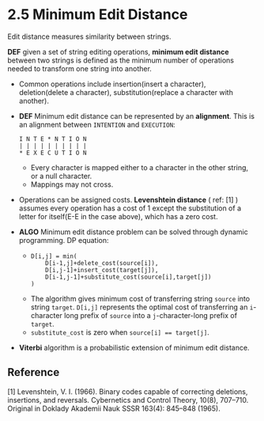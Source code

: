 # 2.5 Minimum Edit Distance

Edit distance measures similarity between strings.

**DEF** given a set of string editing operations, **minimum edit distance** between two strings is defined as the minimum number of operations needed to transform one string into another.

* Common operations include insertion\(insert a character\), deletion\(delete a character\), substitution\(replace a character with another\).
* **DEF** Minimum edit distance can be represented by an **alignment**. This is an alignment between `INTENTION` and `EXECUTION`:

  ```text
  I N T E * N T I O N
  | | | | | | | | | |
  * E X E C U T I O N
  ```

  * Every character is mapped either to a character in the other string, or a null character.
  * Mappings may not cross.

* Operations can be assigned costs. **Levenshtein distance** \( ref: \[1\] \) assumes every operation has a cost of 1 except the substitution of a letter for itself\(E-E in the case above\), which has a zero cost.
* **ALGO** Minimum edit distance problem can be solved through dynamic programming. DP equation:
  * ```text
    D[i,j] = min(
        D[i-1,j]+delete_cost(source[i]),
        D[i,j-1]+insert_cost(target[j]),
        D[i-1,j-1]+substitute_cost(source[i],target[j])
    )
    ```
  * The algorithm gives minimum cost of transferring string `source` into string `target`. `D[i,j]` represents the optimal cost of transferring an `i`-character long prefix of `source` into a `j`-character-long prefix of `target`.
  * `substitute_cost` is zero when `source[i] == target[j]`.
* **Viterbi** algorithm is a probabilistic extension of minimum edit distance.

## Reference

\[1\] Levenshtein, V. I. \(1966\). Binary codes capable of correcting deletions, insertions, and reversals. Cybernetics and Control Theory, 10\(8\), 707–710. Original in Doklady Akademii Nauk SSSR 163\(4\): 845–848 \(1965\).

